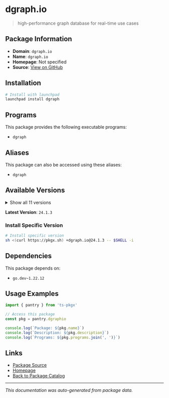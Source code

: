 # dgraph.io

> high-performance graph database for real-time use cases

## Package Information

- **Domain**: `dgraph.io`
- **Name**: `dgraph.io`
- **Homepage**: Not specified
- **Source**: [View on GitHub](https://github.com/pkgxdev/pantry/tree/main/projects/dgraph.io/package.yml)

## Installation

```bash
# Install with launchpad
launchpad install dgraph
```

## Programs

This package provides the following executable programs:

- `dgraph`

## Aliases

This package can also be accessed using these aliases:

- `dgraph`

## Available Versions

<details>
<summary>Show all 11 versions</summary>

- `24.1.3`, `24.1.2`, `24.1.1`, `24.1.0`, `24.0.5`
- `24.0.4`, `24.0.2`, `24.0.1`, `24.0.0`, `23.1.1`
- `23.1.0`

</details>

**Latest Version**: `24.1.3`

### Install Specific Version

```bash
# Install specific version
sh <(curl https://pkgx.sh) +dgraph.io@24.1.3 -- $SHELL -i
```

## Dependencies

This package depends on:

- `go.dev~1.22.12`

## Usage Examples

```typescript
import { pantry } from 'ts-pkgx'

// Access this package
const pkg = pantry.dgraphio

console.log(`Package: ${pkg.name}`)
console.log(`Description: ${pkg.description}`)
console.log(`Programs: ${pkg.programs.join(', ')}`)
```

## Links

- [Package Source](https://github.com/pkgxdev/pantry/tree/main/projects/dgraph.io/package.yml)
- [Homepage](#)
- [Back to Package Catalog](../package-catalog.md)

---

*This documentation was auto-generated from package data.*
